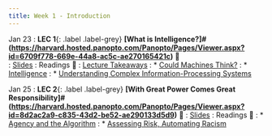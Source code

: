 ```yaml
---
title: Week 1 - Introduction
---
```


Jan 23
: **LEC 1**{: .label .label-grey} **[What is Intelligence?]#(https://harvard.hosted.panopto.com/Panopto/Pages/Viewer.aspx?id=6709f778-669e-44a8-ac5c-ae270165421c)** 🎥  
    : [Slides](https://canvas.harvard.edu/files/14215632/download?download_frd=1) 
: Readings 📖
    : [Lecture Takeaways](https://canvas.harvard.edu/files/14218488/download?download_frd=1)
: * [Could Machines Think?](https://canvas.harvard.edu/files/14184273/download?download_frd=1)
: * [Intelligence](https://canvas.harvard.edu/files/14184275/download?download_frd=1)
: * [Understanding Complex Information-Processing Systems](https://canvas.harvard.edu/files/14205722/download?download_frd=1)

Jan 25
: **LEC 2**{: .label .label-grey} **[With Great Power Comes Great Responsibility]#(https://harvard.hosted.panopto.com/Panopto/Pages/Viewer.aspx?id=8d2ac2a9-c835-43d2-be52-ae290133d5d9)** 🎥 
    : [Slides](https://canvas.harvard.edu/files/14225197/download?download_frd=1) 
: Readings 📖
: * [Agency and the Algorithm](https://canvas.harvard.edu/files/14218470/download?download_frd=1)
: * [Assessing Risk, Automating Racism](https://canvas.harvard.edu/files/14218471/download?download_frd=1)
